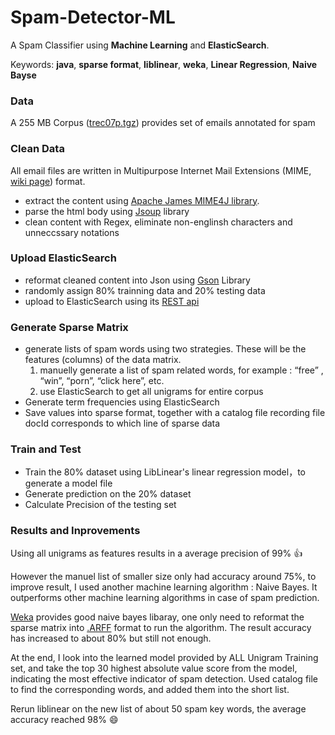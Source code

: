 # Spam-Detector-ML

A Spam Classifier using **Machine Learning** and **ElasticSearch**.

Keywords: **java**, **sparse format**, **liblinear**, **weka**, **Linear Regression**, **Naive Bayse**

### Data
A 255 MB Corpus ([trec07p.tgz](https://plg.uwaterloo.ca/~gvcormac/treccorpus07/)) provides set of emails annotated for spam

### Clean Data

All email files are written in Multipurpose Internet Mail Extensions (MIME, [wiki page](https://en.wikipedia.org/wiki/MIME)) format. 
* extract the content using [Apache James MIME4J library](https://james.apache.org/mime4j/). 
* parse the html body using [Jsoup](https://jsoup.org/) library
* clean content with Regex, eliminate non-englinsh characters and unneccssary notations

### Upload ElasticSearch
* reformat cleaned content into Json using [Gson](https://github.com/google/gson) Library
* randomly assign 80% trainning data and 20% testing data 
* upload to ElasticSearch using its [REST api](https://www.elastic.co/guide/en/elasticsearch/reference/5.2/docs.html)

### Generate Sparse Matrix
* generate lists of spam words using two strategies. These will be the features (columns) of the data matrix.  
  1.  manuelly generate a list of spam related words,  for example : “free” , “win”, “porn”, “click here”, etc. 
  2.  use ElasticSearch to get all unigrams for entire corpus
* Generate term frequencies using ElasticSearch
* Save values into sparse format, together with a catalog file recording file docId corresponds to which line of sparse data

### Train and Test
* Train the 80% dataset using LibLinear's linear regression model，to generate a model file
* Generate prediction on the 20% dataset
* Calculate Precision of the testing set

### Results and Inprovements
Using all unigrams as features results in a average precision of 99% :+1:

However the manuel list of smaller size only had accuracy around 75%, to improve result, I used another machine learning algorithm : Naive Bayes. It outperforms other machine learning algorithms in case of spam prediction.   

[Weka](https://weka.wikispaces.com/Use+WEKA+in+your+Java+code) provides good naive bayes libaray, one only need to reformat the sparse matrix into [.ARFF](https://weka.wikispaces.com/ARFF) format to run the algorithm. The result accuracy has increased to about 80% but still not enough.


At the end, I look into the learned model provided by ALL Unigram Training set, and take the top 30 highest absolute value score from the model, indicating the most effective indicator of spam detection. Used catalog file to find the corresponding words, and added them into the short list. 

Rerun liblinear on the new list of about 50 spam key words, the average accuracy reached 98%  :smile:


